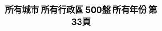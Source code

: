 ---
title: "所有城市 所有行政區 500盤 所有年份 第33頁"
description: "所有城市 所有行政區 500盤 所有年份 獲獎餐廳 第33頁"
keywords:
  - 美食競賽
  - 台灣美食
  - 美食精選
datePublished: "2025-06-30"
dateModified: "2025-07-05"
city: "所有城市"
district: "所有行政區"
award: "500盤"
year: "所有年份"
page: 33
count: 330

restaurants:
  - name: "Gras"
    city: "台北市"
    district: "中山區"
    address: "台北市中山區民權西路56巷2號"
    phone: ""
    geo: "25.06247173912014, 121.52037165484737"
    link: "台北市/中山區/Gras"
    google_map: "https://maps.app.goo.gl/d5x98wxgkscFv8iP9"
    footinder: "https://footinder.com.tw/%e5%8f%b0%e5%8c%97%e5%b8%82%e4%b8%ad%e5%b1%b1%e5%8d%80/46826/"
    award:
    - name: "500盤"
      year: "2024"
  - name: "Hanekin 麵屋·羽金"
    city: "台北市"
    district: "大安區"
    address: "台北市大安區麗水街13巷2號"
    phone: "0223416767"
    geo: "25.030195114568063, 121.52864799516986"
    link: "台北市/大安區/Hanekin_麵屋_羽金"
    google_map: "https://maps.app.goo.gl/5y6oF1Co91zmf2we9"
    footinder: "https://footinder.com.tw/%E5%8F%B0%E5%8C%97%E5%B8%82%E5%A4%A7%E5%AE%89%E5%8D%80/47096/"
    award:
    - name: "500盤"
      year: "2024"
  - name: "HUGH dessert dining"
    city: "台北市"
    district: "大同區"
    address: "台北市大同區重慶北路三段136巷56號"
    phone: "0225980223"
    geo: "25.06757686716401, 121.51219610221672"
    link: "台北市/大同區/HUGH_dessert_dining"
    google_map: "https://maps.app.goo.gl/JpgyqtcGfw669PY4A"
    footinder: "https://footinder.com.tw/%e5%8f%b0%e5%8c%97%e5%b8%82%e5%a4%a7%e5%90%8c%e5%8d%80/130784/"
    award:
    - name: "500盤"
      year: "2024"
  - name: "HAWKER好客南洋餐廳"
    city: "高雄市"
    district: "前鎮區"
    address: "高雄市前鎮區新光路33號2樓"
    phone: "072132037"
    geo: "22.611319256550672, 120.30348383363544"
    link: "高雄市/前鎮區/HAWKER好客南洋餐廳"
    google_map: "https://maps.app.goo.gl/ugmBrVcTndYarTiR7"
    footinder: "https://footinder.com.tw/%e9%ab%98%e9%9b%84%e5%b8%82%e5%89%8d%e9%8e%ae%e5%8d%80/362199/"
    award:
    - name: "500盤"
      year: "2024"
  - name: "INITA"
    city: "台北市"
    district: "松山區"
    address: "台北市松山區八德路三段12巷52弄1號1樓"
    phone: "0225770886"
    geo: "25.04611563486958, 121.55058517573683"
    link: "台北市/松山區/INITA"
    google_map: "https://maps.app.goo.gl/8bz9dofa92E5vAxx6"
    footinder: "https://footinder.com.tw/%e5%8f%b0%e5%8c%97%e5%b8%82%e6%9d%be%e5%b1%b1%e5%8d%80/47659/"
    award:
    - name: "500盤"
      year: "2024"
  - name: "JUJU Spanish Gastrobar"
    city: "台北市"
    district: "松山區"
    address: "台北市松山區八德路三段8巷31號"
    phone: "0225792005"
    geo: "25.04624983709194, 121.54973368689903"
    link: "台北市/松山區/JUJU_Spanish_Gastrobar"
    google_map: "https://maps.app.goo.gl/rdcvPjKvD4dJCcScA"
    footinder: "https://footinder.com.tw/%e5%8f%b0%e5%8c%97%e5%b8%82%e6%9d%be%e5%b1%b1%e5%8d%80/33026/"
    award:
    - name: "500盤"
      year: "2024"
  - name: "JOYCE EAST"
    city: "台北市"
    district: "信義區"
    address: "台北市信義區信義路五段128號1樓"
    phone: "0287896128"
    geo: "25.03239444153666, 121.56920737741855"
    link: "台北市/信義區/JOYCE_EAST"
    google_map: "https://maps.app.goo.gl/wBjgUWuAzf3j2i937"
    footinder: "https://footinder.com.tw/%E5%8F%B0%E5%8C%97%E5%B8%82%E4%BF%A1%E7%BE%A9%E5%8D%80/9209/"
    award:
    - name: "500盤"
      year: "2024"
  - name: "fūjō restaurant"
    city: "花蓮縣"
    district: "花蓮市"
    address: "花蓮縣花蓮市中正路618巷1號"
    phone: "038361628"
    geo: "23.980295657050927, 121.61340298831794"
    link: "花蓮縣/花蓮市/fūjō_restaurant"
    google_map: "https://maps.app.goo.gl/joFicN7QgNBcV7fr7"
    footinder: "https://footinder.com.tw/%e8%8a%b1%e8%93%ae%e7%b8%a3%e8%8a%b1%e8%93%ae%e5%b8%82/362201/"
    award:
    - name: "500盤"
      year: "2024"
  - name: "KIKI 餐廳"
    city: "台北市"
    district: "信義區"
    address: "110台北市信義區松壽路12號6樓"
    phone: "0227220388"
    geo: "25.03547347332171, 121.56607003310049"
    link: "台北市/信義區/KIKI_餐廳"
    google_map: "https://maps.app.goo.gl/7Fnc7qH7bB7G37Xw8"
    footinder: "https://footinder.com.tw/%e5%8f%b0%e5%8c%97%e5%b8%82%e4%bf%a1%e7%be%a9%e5%8d%80/362203/"
    award:
    - name: "500盤"
      year: "2024"
---